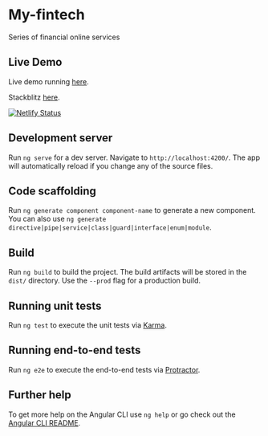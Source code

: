 # My-fintech

Series of financial online services

## Live Demo
Live demo running [here](https://sharp-borg-498eb1.netlify.app).

Stackblitz [here](https://stackblitz.com/github/pedroct92/my-fintech/tree/stackblitz).

[![Netlify Status](https://api.netlify.com/api/v1/badges/d4fc9b4f-c6fa-4e94-8138-f5a52d5dc489/deploy-status)](https://app.netlify.com/sites/sharp-borg-498eb1/deploys)

## Development server

Run `ng serve` for a dev server. Navigate to `http://localhost:4200/`. The app will automatically reload if you change any of the source files.

## Code scaffolding

Run `ng generate component component-name` to generate a new component. You can also use `ng generate directive|pipe|service|class|guard|interface|enum|module`.

## Build

Run `ng build` to build the project. The build artifacts will be stored in the `dist/` directory. Use the `--prod` flag for a production build.

## Running unit tests

Run `ng test` to execute the unit tests via [Karma](https://karma-runner.github.io).

## Running end-to-end tests

Run `ng e2e` to execute the end-to-end tests via [Protractor](http://www.protractortest.org/).

## Further help

To get more help on the Angular CLI use `ng help` or go check out the [Angular CLI README](https://github.com/angular/angular-cli/blob/master/README.md).

